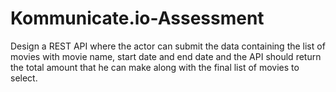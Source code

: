 # Kommunicate.io-Assessment
Design a REST API where the actor can submit the data containing the list of movies with movie name, start date and end date and the API should return the total amount that he can make along with the final list of movies to select.
